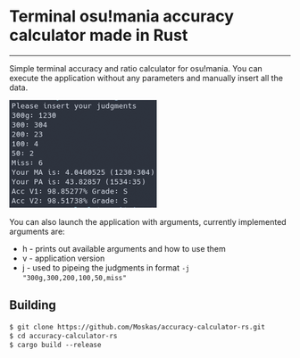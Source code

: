 # Terminal osu!mania accuracy calculator made in Rust

-------------------------------------------------------------------------------

Simple terminal accuracy and ratio calculator for osu!mania.
You can execute the application without any parameters and manually insert all the data. <br/>

![example screenshot](./example.png)<br/>

You can also launch the application with arguments, currently implemented arguments are:
- h - prints out available arguments and how to use them
- v - application version
- j - used to pipeing the judgments in format `-j "300g,300,200,100,50,miss"`

## Building
```
$ git clone https://github.com/Moskas/accuracy-calculator-rs.git
$ cd accuracy-calculator-rs
$ cargo build --release
```

